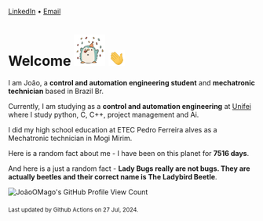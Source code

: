 [LinkedIn](https://www.linkedin.com/in/joão-pedro-gozzoli-b95641301/) &bull;
[Email](joaopedrogozzoli@gmail.com)

# Welcome <img src="happy.gif" height="64px" /> <img src="wave.gif" height="32px" />

I am João, a  **control and automation engineering student** and **mechatronic technician** based in Brazil Br.

Currently, I am studying as a **control and automation engineering** at [Unifei](https://unifei.edu.br) where I study python, C, C++, project management and Ai.

I did my high school education at ETEC Pedro Ferreira alves as a Mechatronic technician in Mogi Mirim.

Here is a random fact about me - I have been on this planet for **7516 days**.

And here is a just a random fact -  **Lady Bugs really are not bugs. They are actually beetles and their correct name is The Ladybird Beetle**.

![JoãoOMago's GitHub Profile View Count](https://komarev.com/ghpvc/?username=JoaoOMago)

<sub>Last updated by Github Actions on 27 Jul, 2024.</sub>
